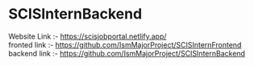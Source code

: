 # SCISInternBackend


Website Link :- https://scisjobportal.netlify.app/
<br>
fronted link :- https://github.com/IsmMajorProject/SCISInternFrontend
<br>
backend link :- https://github.com/IsmMajorProject/SCISInternBackend


